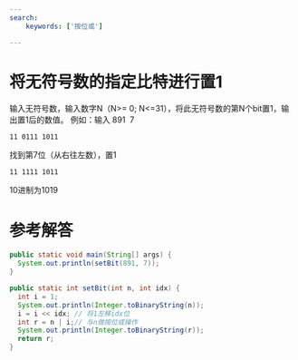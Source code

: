 ```yaml
---
search:
    keywords: ['按位或']

---
```


# 将无符号数的指定比特进行置1
输入无符号数，输入数字N（N>= 0; N<=31），将此无符号数的第N个bit置1，输出置1后的数值。
例如：输入 891  7
```
11 0111 1011
```
找到第7位（从右往左数），置1
```
11 1111 1011
```
10进制为1019

# 参考解答

```java
public static void main(String[] args) {
  System.out.println(setBit(891, 7));
}

public static int setBit(int n, int idx) {
  int i = 1;
  System.out.println(Integer.toBinaryString(n));
  i = i << idx; // 将1左移idx位
  int r = n | i;// 与n做按位或操作
  System.out.println(Integer.toBinaryString(r));
  return r;
}
```